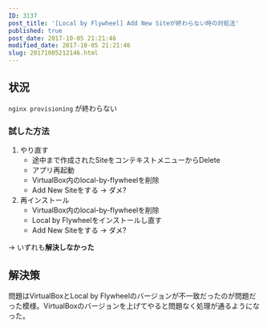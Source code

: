 ```yaml
---
ID: 3137
post_title: '[Local by Flywheel] Add New Siteが終わらない時の対処法'
published: true
post_date: 2017-10-05 21:21:46
modified_date: 2017-10-05 21:21:46
slug: 20171005212146.html
---
```

<h2>状況</h2>
<p><code>nginx provisioning</code> が終わらない</p>
<h3>試した方法</h3>
<ol>
<li>やり直す
<ul>
<li>途中まで作成されたSiteをコンテキストメニューからDelete</li>
<li>アプリ再起動</li>
<li>VirtualBox内のlocal-by-flywheelを削除</li>
<li>Add New Siteをする → ダメ?</li>
</ul>
</li>
<li>再インストール
<ul>
<li>VirtualBox内のlocal-by-flywheelを削除</li>
<li>Local by Flywheelをインストールし直す</li>
<li>Add New Siteをする → ダメ?</li>
</ul>
</li>
</ol>
<p>→ いずれも<strong>解決しなかった</strong></p>
<h2>解決策</h2>
<p>問題はVirtualBoxとLocal by Flywheelのバージョンが不一致だったのが問題だった模様。VirtualBoxのバージョンを上げてやると問題なく処理が通るようになった。</p>